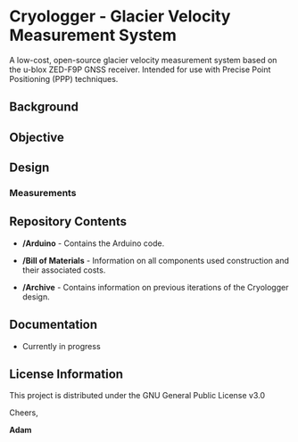 # Cryologger - Glacier Velocity Measurement System

A low-cost, open-source glacier velocity measurement system based on the u-blox ZED-F9P GNSS receiver. Intended for use with Precise Point Positioning (PPP) techniques.

## Background

## Objective

## Design

### Measurements

## Repository Contents
* **/Arduino** - Contains the Arduino code.

* **/Bill of Materials** - Information on all components used construction and their associated costs.

* **/Archive** - Contains information on previous iterations of the Cryologger design.

## Documentation
* Currently in progress

## License Information
This project is distributed under the GNU General Public License v3.0

Cheers,

**Adam**
